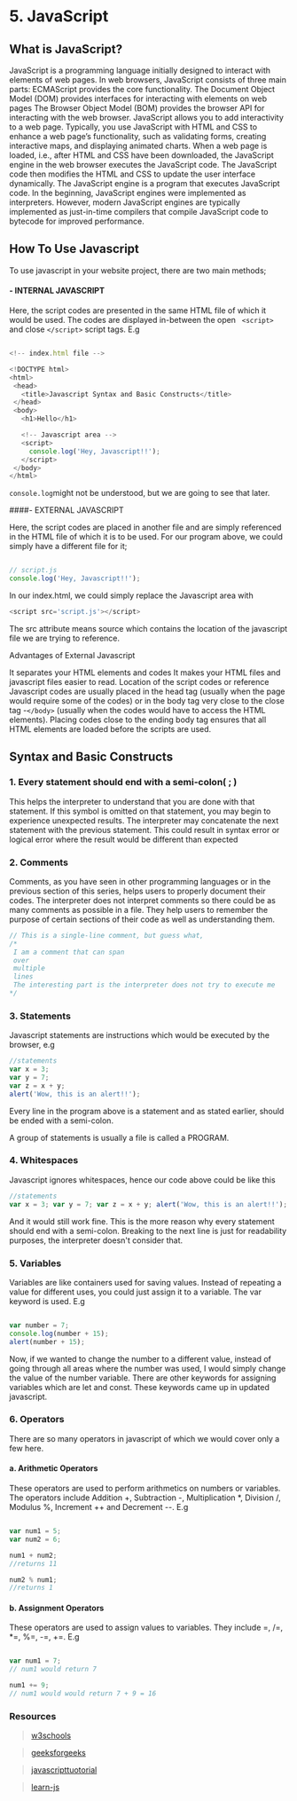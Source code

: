 # 5. JavaScript 
## What is JavaScript?
JavaScript is a programming language initially designed to interact with elements of web pages. In web browsers, JavaScript consists of three main parts:
ECMAScript provides the core functionality.
The Document Object Model (DOM) provides interfaces for interacting with elements on web pages
The Browser Object Model (BOM) provides the browser API for interacting with the web browser.
JavaScript allows you to add interactivity to a web page. Typically, you use JavaScript with HTML and CSS to enhance a web page’s functionality, such as validating forms, creating interactive maps, and displaying animated charts.
When a web page is loaded, i.e., after HTML and CSS have been downloaded, the JavaScript engine in the web browser executes the JavaScript code. The JavaScript code then modifies the HTML and CSS to update the user interface dynamically.
The JavaScript engine is a program that executes JavaScript code. In the beginning, JavaScript engines were implemented as interpreters.
However, modern JavaScript engines are typically implemented as just-in-time compilers that compile JavaScript code to bytecode for improved performance.




## How To Use Javascript

To use javascript in your website project, there are two main methods;
#### - INTERNAL JAVASCRIPT

Here, the script codes are presented in the same HTML file of which it would be used. The codes are displayed in-between the open ``` <script>``` and close ```</script>``` script tags. E.g
 
 ```javascript

<!-- index.html file -->

<!DOCTYPE html>
<html>
  <head>
    <title>Javascript Syntax and Basic Constructs</title>
  </head>
  <body>
    <h1>Hello</h1>

    <!-- Javascript area -->
    <script>
      console.log('Hey, Javascript!!');
    </script>
  </body>
</html>
```

``` console.log ```might not be understood, but we are going to see that later.
 
 
 
 
 
 
 
 
####- EXTERNAL JAVASCRIPT

Here, the script codes are placed in another file and are simply referenced in the HTML file of which it is to be used.
For our program above, we could simply have a different file for it;
 ```javascript

// script.js
console.log('Hey, Javascript!!');

```

In our index.html, we could simply replace the Javascript area with 

```javascript 
<script src='script.js'></script> 
```
 
The src attribute means source which contains the location of the javascript file we are trying to reference.
 
Advantages of External Javascript

It separates your HTML elements and codes
It makes your HTML files and javascript files easier to read.
  Location of the script codes or reference
Javascript codes are usually placed in the head tag (usually when the page would require some of the codes) or in the body tag very close to the close tag -``` </body> ``` (usually when the codes would have to access the HTML elements). Placing codes close to the ending body tag ensures that all HTML elements are loaded before the scripts are used.
 
 
 
## Syntax and Basic Constructs

### 1. Every statement should end with a semi-colon( ; )
This helps the interpreter to understand that you are done with that statement. If this symbol is omitted on that statement, you may begin to experience unexpected results. The interpreter may concatenate the next statement with the previous statement. This could result in syntax error or logical error where the result would be different than expected
 
### 2. Comments
Comments, as you have seen in other programming languages or in the previous section of this series, helps users to properly document their codes. The interpreter does not interpret comments so there could be as many comments as possible in a file. They help users to remember the purpose of certain sections of their code as well as understanding them.
 
 ```javascript
// This is a single-line comment, but guess what,
/*
  I am a comment that can span
  over
  multiple
  lines
  The interesting part is the interpreter does not try to execute me
*/
```





### 3. Statements
Javascript statements are instructions which would be executed by the browser, e.g
 ```javascript
//statements
var x = 3;
var y = 7;
var z = x + y;
alert('Wow, this is an alert!!');
```

Every line in the program above is a statement and as stated earlier, should be ended with a semi-colon.
 
A group of statements is usually a file is called a PROGRAM.
 
### 4. Whitespaces
Javascript ignores whitespaces, hence our code above could be like this
 ```javascript
//statements
var x = 3; var y = 7; var z = x + y; alert('Wow, this is an alert!!');

```
And it would still work fine. This is the more reason why every statement should end with a semi-colon. Breaking to the next line is just for readability purposes, the interpreter doesn't consider that.
 
 
 
 
 
 
### 5. Variables
Variables are like containers used for saving values. Instead of repeating a value for different uses, you could just assign it to a variable. The var keyword is used. E.g
 ```javascript

var number = 7;
console.log(number + 15);
alert(number + 15);
```

Now, if we wanted to change the number to a different value, instead of going through all areas where the number was used, I would simply change the value of the number variable.
There are other keywords for assigning variables which are let and const. These keywords came up in updated javascript.

### 6. Operators
There are so many operators in javascript of which we would cover only a few here.

#### a. Arithmetic Operators
These operators are used to perform arithmetics on numbers or variables.
The operators include Addition +, Subtraction -, Multiplication *, Division /, Modulus %, Increment ++ and Decrement --. E.g
 ```javascript

var num1 = 5;
var num2 = 6;

num1 + num2;
//returns 11

num2 % num1;
//returns 1
``` 

#### b. Assignment Operators
These operators are used to assign values to variables. They include =, /=, *=, %=, -=, +=. E.g
 ```javascript 

var num1 = 7;
// num1 would return 7

num1 += 9;
// num1 would would return 7 + 9 = 16 

```

### Resources
>[w3schools](https://www.w3schools.com/js/default.asp)

>[geeksforgeeks](https://www.geeksforgeeks.org/javascript-basic-syntax/)

>[javascripttuotorial](https://www.javascripttutorial.net/what-is-javascript/)

>[learn-js](https://www.learn-js.org/)


